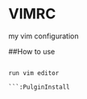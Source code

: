 # VIMRC

my vim configuration

##How to use

```git clone git@github.com:lxw111110/vimrc.git ~/

run vim editor

```:PulginInstall
